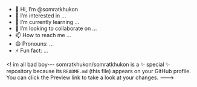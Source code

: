 - 👋 Hi, I’m @somratkhukon
- 👀 I’m interested in ...
- 🌱 I’m currently learning ...
- 💞️ I’m looking to collaborate on ...
- 📫 How to reach me ...
- 😄 Pronouns: ...
- ⚡ Fun fact: ...

<! im all bad boy---
somratkhukon/somratkhukon is a ✨ special ✨ repository because its `README.md` (this file) appears on your GitHub profile.
You can click the Preview link to take a look at your changes.
--->
